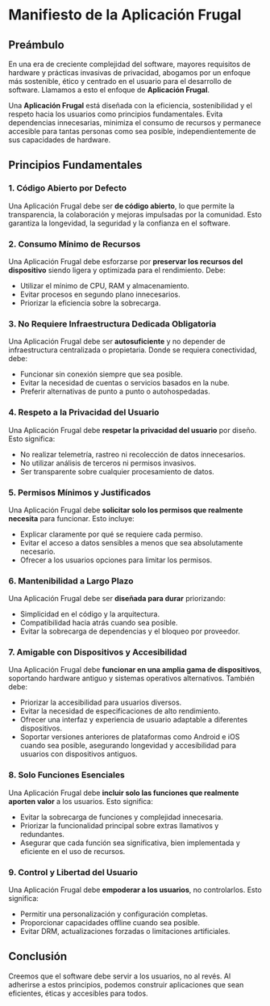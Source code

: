 # Manifiesto de la Aplicación Frugal

## Preámbulo

En una era de creciente complejidad del software, mayores requisitos de hardware y prácticas invasivas de privacidad, abogamos por un enfoque más sostenible, ético y centrado en el usuario para el desarrollo de software. Llamamos a esto el enfoque de **Aplicación Frugal**.

Una **Aplicación Frugal** está diseñada con la eficiencia, sostenibilidad y el respeto hacia los usuarios como principios fundamentales. Evita dependencias innecesarias, minimiza el consumo de recursos y permanece accesible para tantas personas como sea posible, independientemente de sus capacidades de hardware.

## Principios Fundamentales

### 1. Código Abierto por Defecto
Una Aplicación Frugal debe ser **de código abierto**, lo que permite la transparencia, la colaboración y mejoras impulsadas por la comunidad. Esto garantiza la longevidad, la seguridad y la confianza en el software.

### 2. Consumo Mínimo de Recursos
Una Aplicación Frugal debe esforzarse por **preservar los recursos del dispositivo** siendo ligera y optimizada para el rendimiento. Debe:
- Utilizar el mínimo de CPU, RAM y almacenamiento.
- Evitar procesos en segundo plano innecesarios.
- Priorizar la eficiencia sobre la sobrecarga.

### 3. No Requiere Infraestructura Dedicada Obligatoria
Una Aplicación Frugal debe ser **autosuficiente** y no depender de infraestructura centralizada o propietaria. Donde se requiera conectividad, debe:
- Funcionar sin conexión siempre que sea posible.
- Evitar la necesidad de cuentas o servicios basados en la nube.
- Preferir alternativas de punto a punto o autohospedadas.

### 4. Respeto a la Privacidad del Usuario
Una Aplicación Frugal debe **respetar la privacidad del usuario** por diseño. Esto significa:
- No realizar telemetría, rastreo ni recolección de datos innecesarios.
- No utilizar análisis de terceros ni permisos invasivos.
- Ser transparente sobre cualquier procesamiento de datos.

### 5. Permisos Mínimos y Justificados
Una Aplicación Frugal debe **solicitar solo los permisos que realmente necesita** para funcionar. Esto incluye:
- Explicar claramente por qué se requiere cada permiso.
- Evitar el acceso a datos sensibles a menos que sea absolutamente necesario.
- Ofrecer a los usuarios opciones para limitar los permisos.

### 6. Mantenibilidad a Largo Plazo
Una Aplicación Frugal debe ser **diseñada para durar** priorizando:
- Simplicidad en el código y la arquitectura.
- Compatibilidad hacia atrás cuando sea posible.
- Evitar la sobrecarga de dependencias y el bloqueo por proveedor.

### 7. Amigable con Dispositivos y Accesibilidad
Una Aplicación Frugal debe **funcionar en una amplia gama de dispositivos**, soportando hardware antiguo y sistemas operativos alternativos. También debe:
- Priorizar la accesibilidad para usuarios diversos.
- Evitar la necesidad de especificaciones de alto rendimiento.
- Ofrecer una interfaz y experiencia de usuario adaptable a diferentes dispositivos.
- Soportar versiones anteriores de plataformas como Android e iOS cuando sea posible, asegurando longevidad y accesibilidad para usuarios con dispositivos antiguos.

### 8. Solo Funciones Esenciales
Una Aplicación Frugal debe **incluir solo las funciones que realmente aporten valor** a los usuarios. Esto significa:
- Evitar la sobrecarga de funciones y complejidad innecesaria.
- Priorizar la funcionalidad principal sobre extras llamativos y redundantes.
- Asegurar que cada función sea significativa, bien implementada y eficiente en el uso de recursos.

### 9. Control y Libertad del Usuario
Una Aplicación Frugal debe **empoderar a los usuarios**, no controlarlos. Esto significa:
- Permitir una personalización y configuración completas.
- Proporcionar capacidades offline cuando sea posible.
- Evitar DRM, actualizaciones forzadas o limitaciones artificiales.

## Conclusión
Creemos que el software debe servir a los usuarios, no al revés. Al adherirse a estos principios, podemos construir aplicaciones que sean eficientes, éticas y accesibles para todos.

